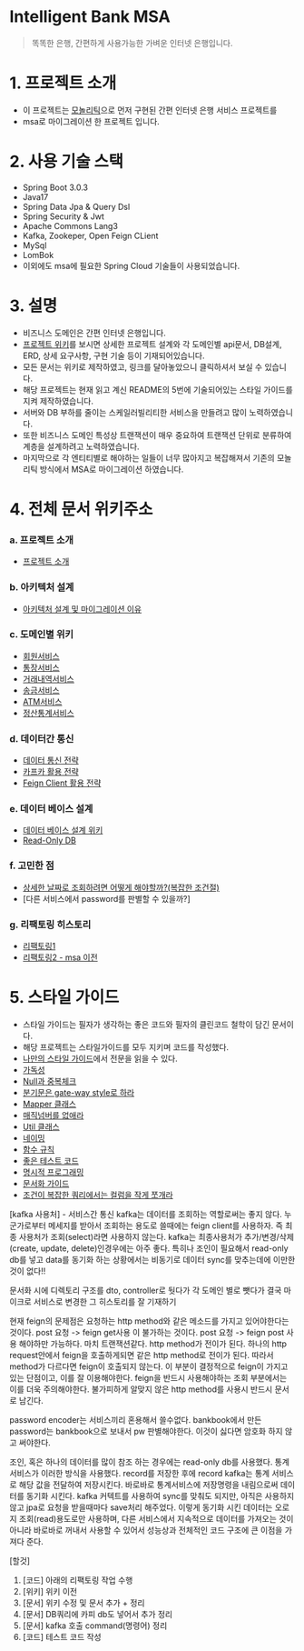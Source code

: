 # Intelligent Bank MSA
> 똑똑한 은행, 간편하게 사용가능한 가벼운 인터넷 은행입니다.

# 1. 프로젝트 소개
* 이 프로젝트는 [모놀리틱](https://github.com/liveforone/intelligent_bank)으로 먼저 구현된 간편 인터넷 은행 서비스 프로젝트를
* msa로 마이그레이션 한 프로젝트 입니다.

# 2. 사용 기술 스택
* Spring Boot 3.0.3
* Java17
* Spring Data Jpa & Query Dsl
* Spring Security & Jwt
* Apache Commons Lang3
* Kafka, Zookeper, Open Feign CLient
* MySql
* LomBok
* 이외에도 msa에 필요한 Spring Cloud 기술들이 사용되었습니다.

# 3. 설명
* 비즈니스 도메인은 간편 인터넷 은행입니다.
* [프로젝트 위키]()를 보시면 상세한 프로젝트 설계와 각 도메인별 api문서, DB설계, ERD, 상세 요구사항, 구현 기술 등이 기재되어있습니다.
* 모든 문서는 위키로 제작하였고, 링크를 달아놓았으니 클릭하셔서 보실 수 있습니다.
* 해당 프로젝트는 현재 읽고 계신 README의 5번에 기술되어있는  스타일 가이드를 지켜 제작하였습니다.
* 서버와 DB 부하를 줄이는 스케일러빌리티한 서비스을 만들려고 많이 노력하였습니다.
* 또한 비즈니스 도메인 특성상 트랜잭션이 매우 중요하여 트랜잭션 단위로 분류하여 계층을 설계하려고 노력하였습니다.
* 마지막으로 각 엔티티별로 해야하는 일들이 너무 많아지고 복잡해져서 기존의 모놀리틱 방식에서 MSA로 마이그레이션 하였습니다.

# 4. 전체 문서 위키주소
### a. 프로젝트 소개
* [프로젝트 소개]()
### b. 아키텍처 설계
* [아키텍처 설계 및 마이그레이션 이유]()
### c. 도메인별 위키
* [회원서비스]()
* [통장서비스]()
* [거래내역서비스]()
* [송금서비스]()
* [ATM서비스]()
* [정산통계서비스]()
### d. 데이터간 통신
* [데이터 통신 전략]()
* [카프카 활용 전략]()
* [Feign Client 활용 전략]()
### e. 데이터 베이스 설계
* [데이터 베이스 설계 위키]()
* [Read-Only DB]()
### f. 고민한 점
* [상세한 날짜로 조회하려면 어떻게 해야할까?(복잡한 조건절)]()
* [다른 서비스에서 password를 판별할 수 있을까?]
### g. 리팩토링 히스토리
* [리팩토링1]()
* [리팩토링2 - msa 이전]()

# 5. 스타일 가이드
* 스타일 가이드는 필자가 생각하는 좋은 코드와 필자의 클린코드 철학이 담긴 문서이다.
* 해당 프로젝트는 스타일가이드를 모두 지키며 코드를 작성했다.
* [나만의 스타일 가이드](https://github.com/liveforone/study/tree/main/%5B%EB%82%98%EB%A7%8C%EC%9D%98%20%EC%8A%A4%ED%83%80%EC%9D%BC%20%EA%B0%80%EC%9D%B4%EB%93%9C%5D)에서 전문을 읽을 수 있다.
* [가독성](https://github.com/liveforone/study/blob/main/%5B%EB%82%98%EB%A7%8C%EC%9D%98%20%EC%8A%A4%ED%83%80%EC%9D%BC%20%EA%B0%80%EC%9D%B4%EB%93%9C%5D/b.%20%EA%B0%80%EB%8F%85%EC%84%B1.md)
* [Null과 중복체크](https://github.com/liveforone/study/blob/main/%5B%EB%82%98%EB%A7%8C%EC%9D%98%20%EC%8A%A4%ED%83%80%EC%9D%BC%20%EA%B0%80%EC%9D%B4%EB%93%9C%5D/c.%20Null%EA%B3%BC%20%EC%A4%91%EB%B3%B5%20%EC%B2%B4%ED%81%AC.md)
* [분기문은 gate-way style로 하라](https://github.com/liveforone/study/blob/main/%5B%EB%82%98%EB%A7%8C%EC%9D%98%20%EC%8A%A4%ED%83%80%EC%9D%BC%20%EA%B0%80%EC%9D%B4%EB%93%9C%5D/d.%20%EB%B6%84%EA%B8%B0%EB%AC%B8%EC%9D%80%20gate-way%20%EC%8A%A4%ED%83%80%EC%9D%BC%EB%A1%9C%20%ED%95%98%EB%9D%BC.md)
* [Mapper 클래스](https://github.com/liveforone/study/blob/main/%5B%EB%82%98%EB%A7%8C%EC%9D%98%20%EC%8A%A4%ED%83%80%EC%9D%BC%20%EA%B0%80%EC%9D%B4%EB%93%9C%5D/e.%20Mapper%20%ED%81%B4%EB%9E%98%EC%8A%A4.md)
* [매직넘버를 없애라](https://github.com/liveforone/study/blob/main/%5B%EB%82%98%EB%A7%8C%EC%9D%98%20%EC%8A%A4%ED%83%80%EC%9D%BC%20%EA%B0%80%EC%9D%B4%EB%93%9C%5D/f.%20%EB%A7%A4%EC%A7%81%EB%84%98%EB%B2%84%EB%A5%BC%20%EC%97%86%EC%95%A0%EB%9D%BC.md)
* [Util 클래스](https://github.com/liveforone/study/blob/main/%5B%EB%82%98%EB%A7%8C%EC%9D%98%20%EC%8A%A4%ED%83%80%EC%9D%BC%20%EA%B0%80%EC%9D%B4%EB%93%9C%5D/g.%20Util%20%ED%81%B4%EB%9E%98%EC%8A%A4.md)
* [네이밍](https://github.com/liveforone/study/blob/main/%5B%EB%82%98%EB%A7%8C%EC%9D%98%20%EC%8A%A4%ED%83%80%EC%9D%BC%20%EA%B0%80%EC%9D%B4%EB%93%9C%5D/h.%20%EB%84%A4%EC%9D%B4%EB%B0%8D.md)
* [함수 규칙](https://github.com/liveforone/study/blob/main/%5B%EB%82%98%EB%A7%8C%EC%9D%98%20%EC%8A%A4%ED%83%80%EC%9D%BC%20%EA%B0%80%EC%9D%B4%EB%93%9C%5D/i.%20%ED%95%A8%EC%88%98.md)
* [좋은 테스트 코드](https://github.com/liveforone/study/blob/main/%5B%EB%82%98%EB%A7%8C%EC%9D%98%20%EC%8A%A4%ED%83%80%EC%9D%BC%20%EA%B0%80%EC%9D%B4%EB%93%9C%5D/j.%20%EC%A2%8B%EC%9D%80%20%ED%85%8C%EC%8A%A4%ED%8A%B8%20%EC%BD%94%EB%93%9C.md)
* [명시적 프로그래밍](https://github.com/liveforone/study/blob/main/%5B%EB%82%98%EB%A7%8C%EC%9D%98%20%EC%8A%A4%ED%83%80%EC%9D%BC%20%EA%B0%80%EC%9D%B4%EB%93%9C%5D/k.%20%EB%AA%85%EC%8B%9C%EC%A0%81%20%ED%94%84%EB%A1%9C%EA%B7%B8%EB%9E%98%EB%B0%8D.md)
* [문서화 가이드](https://github.com/liveforone/study/blob/main/%5B%EB%82%98%EB%A7%8C%EC%9D%98%20%EC%8A%A4%ED%83%80%EC%9D%BC%20%EA%B0%80%EC%9D%B4%EB%93%9C%5D/l.%20%EB%AC%B8%EC%84%9C%ED%99%94%20%EA%B0%80%EC%9D%B4%EB%93%9C.md)
* [조건이 복잡한 쿼리에서는 컬럼을 작게 쪼개라](https://github.com/liveforone/study/blob/main/%5B%EB%82%98%EB%A7%8C%EC%9D%98%20%EC%8A%A4%ED%83%80%EC%9D%BC%20%EA%B0%80%EC%9D%B4%EB%93%9C%5D/m.%20%EC%A1%B0%EA%B1%B4%EC%9D%B4%20%EB%B3%B5%EC%9E%A1%ED%95%9C%20%EC%BF%BC%EB%A6%AC%EC%97%90%EC%84%9C%EB%8A%94%20%EC%BB%AC%EB%9F%BC%EC%9D%84%20%EC%9E%91%EA%B2%8C%20%EC%AA%BC%EA%B0%9C%EB%9D%BC.md)

[kafka 사용처] - 서비스간 통신
kafka는 데이터를 조회하는 역할로써는 좋지 않다.
누군가로부터 메세지를 받아서 조회하는 용도로 쓸때에는 
feign client를 사용하자.
즉 최종 사용처가 조회(select)라면 사용하지 않는다.
kafka는 최종사용처가 추가/변경/삭제(create, update, delete)인경우에는 아주 좋다.
특히나 조인이 필요해서 read-only db를 넣고 data를 동기화 하는 상황에서는 비동기로 데이터 sync를 맞추는데에 이만한 것이 없다!!

문서화 시에 디렉토리 구조를 dto, controller로 둿다가
각 도메인 별로 뺏다가 결국 마이크로 서비스로 변경한 그 히스토리를 잘 기재하기

현재 feign의 문제점은 요청하는 http method와 같은 메소드를 가지고 있어야한다는 것이다.
post 요청 -> feign get사용 이 불가하는 것이다.
post 요청 -> feign post 사용 해야하만 가능하다.
마치 트랜잭션같다. http method가 전이가 된다.
하나의 http request안에서 feign을 호출하게되면 같은 http method로 전이가 된다. 따라서 method가 다르다면 feign이 호출되지 않는다.
이 부분이 결정적으로 feign이 가지고 있는 단점이고, 이를 잘 이용해야한다.
feign을 반드시 사용해야하는 조회 부분에서는 이를 더욱 주의해야한다.
불가피하게 알맞지 않은 http method를 사용시 반드시 문서로 남긴다.

password encoder는 서비스끼리 혼용해서 쓸수없다.
bankbook에서 만든 password는 bankbook으로 보내서 pw 판별해야한다.
이것이 싫다면 암호화 하지 않고 써야한다.

조인, 혹은 하나의 데이터를 많이 참조 하는 경우에는 read-only db를 사용했다.
통계 서비스가 이러한 방식을 사용했다.
record를 저장한 후에 record kafka는 통계 서비스로 해당 값을 전달하여 저장시킨다.
바로바로 통계서비스에 저장명령을 내림으로써 데이터를 동기화 시킨다.
kafka 커텍트를 사용하여 sync를 맞춰도 되지만, 아직은 사용하지 않고 jpa로 요청을 받을때마다 save처리 해주었다.
이렇게 동기화 시킨 데이터는 오로지 조회(read)용도로만 사용하며, 
다른 서비스에서 지속적으로 데이터를 가져오는 것이 아니라 바로바로 꺼내서 사용할 수 있어서 성능상과 전체적인 코드 구조에 큰 이점을 가져다 준다.

[할것]
1. [코드] 아래의 리팩토링 작업 수행
2. [위키] 위키 이전
3. [문서] 위키 수정 및 문서 추가 + 정리
4. [문서] DB쿼리에 카피 db도 넣어서 추가 정리
5. [문서] kafka 호출 command(명령어) 정리
6. [코드] 테스트 코드 작성